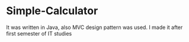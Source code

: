 # Simple-Calculator
It was written in Java, also MVC design pattern was used. I made it after first semester of IT studies
